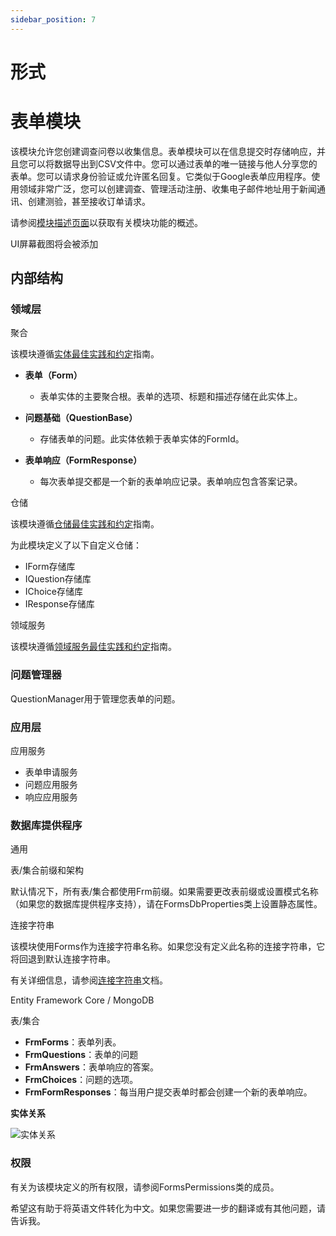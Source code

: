 ```yaml
---
sidebar_position: 7
---
```


# 形式 

表单模块
============

该模块允许您创建调查问卷以收集信息。表单模块可以在信息提交时存储响应，并且您可以将数据导出到CSV文件中。您可以通过表单的唯一链接与他人分享您的表单。您可以请求身份验证或允许匿名回复。它类似于Google表单应用程序。使用领域非常广泛，您可以创建调查、管理活动注册、收集电子邮件地址用于新闻通讯、创建测验，甚至接收订单请求。

请参阅[模块描述页面](https://commercial.abp.io/modules/Volo.Forms)以获取有关模块功能的概述。

UI屏幕截图将会被添加

内部结构
---------

### 领域层

聚合

该模块遵循[实体最佳实践和约定](https://docs.abp.io/en/abp/latest/Best-Practices/Entities)指南。

* **表单（Form）**

  * 表单实体的主要聚合根。表单的选项、标题和描述存储在此实体上。
* **问题基础（QuestionBase）**

  * 存储表单的问题。此实体依赖于表单实体的FormId。
* **表单响应（FormResponse）**

  * 每次表单提交都是一个新的表单响应记录。表单响应包含答案记录。

仓储

该模块遵循[仓储最佳实践和约定](https://docs.abp.io/en/abp/latest/Best-Practices/Repositories)指南。

为此模块定义了以下自定义仓储：

* IForm存储库
* IQuestion存储库
* IChoice存储库
* IResponse存储库

领域服务

该模块遵循[领域服务最佳实践和约定](https://docs.abp.io/en/abp/latest/Best-Practices/Domain-Services)指南。

### 问题管理器

QuestionManager用于管理您表单的问题。

### 应用层

应用服务

* 表单申请服务
* 问题应用服务
* 响应应用服务

### 数据库提供程序

通用

表/集合前缀和架构

默认情况下，所有表/集合都使用Frm前缀。如果需要更改表前缀或设置模式名称（如果您的数据库提供程序支持），请在FormsDbProperties类上设置静态属性。

连接字符串

该模块使用Forms作为连接字符串名称。如果您没有定义此名称的连接字符串，它将回退到默认连接字符串。

有关详细信息，请参阅[连接字符串](https://docs.abp.io/en/abp/latest/Connection-Strings)文档。

Entity Framework Core / MongoDB

表/集合

* **FrmForms**：表单列表。
* **FrmQuestions**：表单的问题
* **FrmAnswers**：表单响应的答案。
* **FrmChoices**：问题的选项。
* **FrmFormResponses**：每当用户提交表单时都会创建一个新的表单响应。

**实体关系**

![实体关系](https://raaghustorageaccount.blob.core.windows.net/raaghu-docs/entityRelationship.jpg)

### 权限

有关为该模块定义的所有权限，请参阅FormsPermissions类的成员。

希望这有助于将英语文件转化为中文。如果您需要进一步的翻译或有其他问题，请告诉我。
